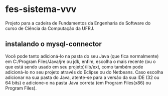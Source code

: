 # fes-sistema-vvv

Projeto para a cadeira de Fundamentos da Engenharia de Software do curso de Ciência da Computação da UFRJ.

## instalando o mysql-connector

Você pode tanto adicioná-lo na pasta do seu Java (que fica normalmente) em C:/Program Files/Java/jre ou jdk, enfim, escolha o mais recente (ou o que está sendo usado em seu projeto)/lib/ext, como também pode adicioná-lo no seu projeto através do Eclipse ou do Netbeans. Caso escolha adicionar na sua pasta do Java, atente-se para a versão da sua IDE (32 ou 64 bits) e adicione-o na pasta Java correta (em Program Files(x86) ou Program Files).